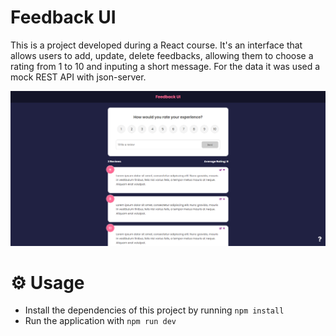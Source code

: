 # Feedback UI

This is a project developed during a React course. It's an interface that allows users to add, update, delete feedbacks, allowing them to choose a rating from 1 to 10 and inputing a short message. For the data it was used a mock REST API with json-server.

!["Screenshot of main page"](/github/preview.png)

# ⚙ Usage

- Install the dependencies of this project by running `npm install`
- Run the application with `npm run dev`